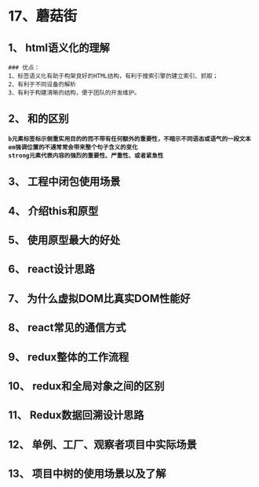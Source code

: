 # 17、蘑菇街

## 1、  html语义化的理解
     
    ### 优点：
    1、标签语义化有助于构架良好的HTML结构，有利于搜索引擎的建立索引、抓取；
    2、有利于不同设备的解析
    3、有利于构建清晰的结构，便于团队的开发维护。




## 2、  <b>和<strong>的区别

    b元素标签标示侧重实用目的的而不带有任何额外的重要性，不暗示不同语态或语气的一段文本
    em强调位置的不通常常会带来整个句子含义的变化
    strong元素代表内容的强烈的重要性、严重性、或者紧急性




 

## 3、  工程中闭包使用场景

    
## 4、  介绍this和原型


## 5、  使用原型最大的好处



## 6、  react设计思路


## 7、  为什么虚拟DOM比真实DOM性能好


## 8、  react常见的通信方式


## 9、  redux整体的工作流程


## 10、 redux和全局对象之间的区别


## 11、  Redux数据回溯设计思路


## 12、  单例、工厂、观察者项目中实际场景





## 13、  项目中树的使用场景以及了解


 

